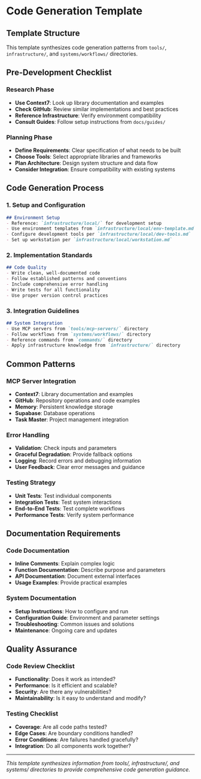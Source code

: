 # Code Generation Template

## Template Structure

This template synthesizes code generation patterns from `tools/`, `infrastructure/`, and `systems/workflows/` directories.

## Pre-Development Checklist

### Research Phase
- **Use Context7**: Look up library documentation and examples
- **Check GitHub**: Review similar implementations and best practices
- **Reference Infrastructure**: Verify environment compatibility
- **Consult Guides**: Follow setup instructions from `docs/guides/`

### Planning Phase
- **Define Requirements**: Clear specification of what needs to be built
- **Choose Tools**: Select appropriate libraries and frameworks
- **Plan Architecture**: Design system structure and data flow
- **Consider Integration**: Ensure compatibility with existing systems

## Code Generation Process

### 1. Setup and Configuration
```markdown
## Environment Setup
- Reference: `infrastructure/local/` for development setup
- Use environment templates from `infrastructure/local/env-template.md`
- Configure development tools per `infrastructure/local/dev-tools.md`
- Set up workstation per `infrastructure/local/workstation.md`
```

### 2. Implementation Standards
```markdown
## Code Quality
- Write clean, well-documented code
- Follow established patterns and conventions
- Include comprehensive error handling
- Write tests for all functionality
- Use proper version control practices
```

### 3. Integration Guidelines
```markdown
## System Integration
- Use MCP servers from `tools/mcp-servers/` directory
- Follow workflows from `systems/workflows/` directory
- Reference commands from `commands/` directory
- Apply infrastructure knowledge from `infrastructure/` directory
```

## Common Patterns

### MCP Server Integration
- **Context7**: Library documentation and examples
- **GitHub**: Repository operations and code examples
- **Memory**: Persistent knowledge storage
- **Supabase**: Database operations
- **Task Master**: Project management integration

### Error Handling
- **Validation**: Check inputs and parameters
- **Graceful Degradation**: Provide fallback options
- **Logging**: Record errors and debugging information
- **User Feedback**: Clear error messages and guidance

### Testing Strategy
- **Unit Tests**: Test individual components
- **Integration Tests**: Test system interactions
- **End-to-End Tests**: Test complete workflows
- **Performance Tests**: Verify system performance

## Documentation Requirements

### Code Documentation
- **Inline Comments**: Explain complex logic
- **Function Documentation**: Describe purpose and parameters
- **API Documentation**: Document external interfaces
- **Usage Examples**: Provide practical examples

### System Documentation
- **Setup Instructions**: How to configure and run
- **Configuration Guide**: Environment and parameter settings
- **Troubleshooting**: Common issues and solutions
- **Maintenance**: Ongoing care and updates

## Quality Assurance

### Code Review Checklist
- **Functionality**: Does it work as intended?
- **Performance**: Is it efficient and scalable?
- **Security**: Are there any vulnerabilities?
- **Maintainability**: Is it easy to understand and modify?

### Testing Checklist
- **Coverage**: Are all code paths tested?
- **Edge Cases**: Are boundary conditions handled?
- **Error Conditions**: Are failures handled gracefully?
- **Integration**: Do all components work together?

---

*This template synthesizes information from tools/, infrastructure/, and systems/ directories to provide comprehensive code generation guidance.*
